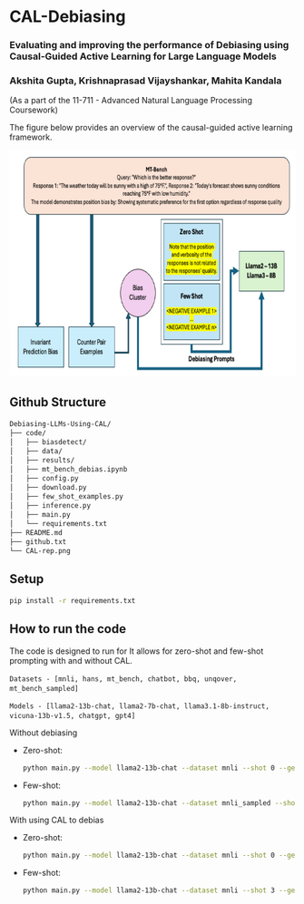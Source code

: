 # CAL-Debiasing

### Evaluating and improving the performance of Debiasing using Causal-Guided Active Learning for Large Language Models
### Akshita Gupta, Krishnaprasad Vijayshankar, Mahita Kandala

(As a part of the 11-711 - Advanced Natural Language Processing Coursework)

The figure below provides an overview of the causal-guided active learning framework.

<p align="center">
  <img width="700" height="400" src="CAL-rep.png">
</p>

## Github Structure
```
Debiasing-LLMs-Using-CAL/
├── code/
│   ├── biasdetect/
│   ├── data/
│   ├── results/
│   ├── mt_bench_debias.ipynb
│   ├── config.py
│   ├── download.py
│   ├── few_shot_examples.py
│   ├── inference.py
│   ├── main.py
│   └── requirements.txt
├── README.md
├── github.txt
└── CAL-rep.png
```

## Setup
```bash
pip install -r requirements.txt
```

## How to run the code

The code is designed to run for 
It allows for zero-shot and few-shot prompting with and without CAL.

```Datasets - [mnli, hans, mt_bench, chatbot, bbq, unqover, mt_bench_sampled]```

```Models - [llama2-13b-chat, llama2-7b-chat, llama3.1-8b-instruct, vicuna-13b-v1.5, chatgpt, gpt4]```


Without debiasing
 - Zero-shot:
    ```bash
   python main.py --model llama2-13b-chat --dataset mnli --shot 0 --generate_len 20
    ```

 - Few-shot:
    ```bash
    python main.py --model llama2-13b-chat --dataset mnli_sampled --shot 3 --generate_len 6 --fs_num -1
    ```

With using CAL to debias
 - Zero-shot:
    ```bash
    python main.py --model llama2-13b-chat --dataset mnli --shot 0 --generate_len 20 --debias
    ```

 - Few-shot:
    ```bash
    python main.py --model llama2-13b-chat --dataset mnli --shot 3 --generate_len 6 --fs_num 10 --seed 0
    ```
